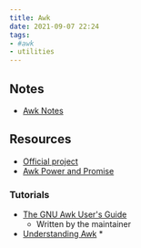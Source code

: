 ```yaml
---
title: Awk
date: 2021-09-07 22:24
tags:
- #awk
- utilities
---
```


## Notes

* [Awk Notes](20211005060329-awk-notes.md)

## Resources

* [Official project](https://www.gnu.org/software/gawk/)
* [Awk Power and Promise](https://www.fosslife.org/awk-power-and-promise-40-year-old-language)

### Tutorials

* [The GNU Awk User's Guide](https://www.gnu.org/software/gawk/manual/html_node/index.html)
  + Written by the maintainer
* [Understanding Awk](https://earthly.dev/blog/awk-examples/) \*

